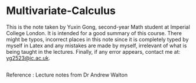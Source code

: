# Multivariate-Calculus
This is the note taken by Yuxin Gong, second-year Math student at Imperial College London. It is intended for a good summary of this course. There might be typos, incorrect places in this note since it is completely typed by myself in Latex and any mistakes are made by myself, irrelevant of what is being taught in the lectures. Finally, if any error appears, contact me at: [yg2523@ic.ac.uk](yg2523@ic.ac.uk).

##
Reference : Lecture notes from Dr Andrew Walton
